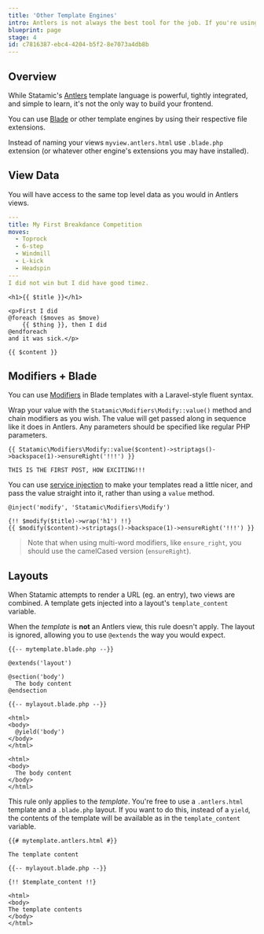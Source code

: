 ```yaml
---
title: 'Other Template Engines'
intro: Antlers is not always the best tool for the job. If you're using Statamic as a headless CMS or want to share views with a Laravel application, Blade or another engine might be a better fit.
blueprint: page
stage: 4
id: c7816387-ebc4-4204-b5f2-8e7073a4db8b
---
```

## Overview

While Statamic's [Antlers](/antlers) template language is powerful, tightly integrated, and simple to learn, it's not the only way to build your frontend.

You can use [Blade](https://laravel.com/docs/blade) or other template engines by using their respective file extensions.

Instead of naming your views `myview.antlers.html` use `.blade.php` extension (or whatever other engine's extensions you may have installed).


## View Data

You will have access to the same top level data as you would in Antlers views.

``` yaml
---
title: My First Breakdance Competition
moves:
  - Toprock
  - 6-step
  - Windmill
  - L-kick
  - Headspin
---
I did not win but I did have good timez.
```

``` blade
<h1>{{ $title }}</h1>

<p>First I did
@foreach ($moves as $move)
    {{ $thing }}, then I did
@endforeach
and it was sick.</p>

{{ $content }}
```

## Modifiers + Blade

You can use [Modifiers](/modifiers) in Blade templates with a Laravel-style fluent syntax.

Wrap your value with the `Statamic\Modifiers\Modify::value()` method and chain modifiers as you wish. The value will get passed along in sequence like it does in Antlers. Any parameters should be specified like regular PHP parameters.

``` blade
{{ Statamic\Modifiers\Modify::value($content)->striptags()->backspace(1)->ensureRight('!!!') }}
```

``` output
THIS IS THE FIRST POST, HOW EXCITING!!!
```

You can use [service injection](https://laravel.com/docs/blade#service-injection) to make your templates read a little nicer, and pass the value straight into
it, rather than using a `value` method.

``` blade
@inject('modify', 'Statamic\Modifiers\Modify')

{!! $modify($title)->wrap('h1') !!}
{{ $modify($content)->striptags()->backspace(1)->ensureRight('!!!') }}
```

> Note that when using multi-word modifiers, like `ensure_right`, you should use the camelCased version (`ensureRight`).


## Layouts

When Statamic attempts to render a URL (eg. an entry), two views are combined. A template gets injected into a layout's `template_content` variable.

When the _template_ is **not** an Antlers view, this rule doesn't apply. The layout is ignored, allowing you to use `@extends` the way you would expect.

``` blade
{{-- mytemplate.blade.php --}}

@extends('layout')

@section('body')
  The body content
@endsection
```

``` blade
{{-- mylayout.blade.php --}}

<html>
<body>
  @yield('body')
</body>
</html>
```

``` output
<html>
<body>
  The body content
</body>
</html>
```

This rule only applies to the _template_. You're free to use a `.antlers.html` template and a `.blade.php` layout.
If you want to do this, instead of a `yield`, the contents of the template will be available as in the `template_content` variable.

```
{{# mytemplate.antlers.html #}}

The template content
```

``` blade
{{-- mylayout.blade.php --}}

{!! $template_content !!}
```

``` output
<html>
<body>
The template contents
</body>
</html>
```